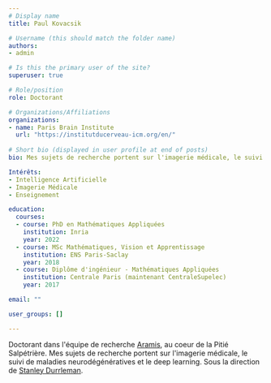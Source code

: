```yaml
---
# Display name
title: Paul Kovacsik

# Username (this should match the folder name)
authors:
- admin

# Is this the primary user of the site?
superuser: true

# Role/position
role: Doctorant 

# Organizations/Affiliations
organizations:
- name: Paris Brain Institute
  url: "https://institutducerveau-icm.org/en/"
  
# Short bio (displayed in user profile at end of posts)
bio: Mes sujets de recherche portent sur l'imagerie médicale, le suivi de maladies neurodégénératives et les techniques de deep learning. 

Intérêts:
- Intelligence Artificielle
- Imagerie Médicale
- Enseignement

education:
  courses:
  - course: PhD en Mathématiques Appliquées
    institution: Inria
    year: 2022
  - course: MSc Mathématiques, Vision et Apprentissage
    institution: ENS Paris-Saclay
    year: 2018
  - course: Diplôme d'ingénieur - Mathématiques Appliquées
    institution: Centrale Paris (maintenant CentraleSupelec)
    year: 2017

email: ""

user_groups: []

---
```


Doctorant dans l'équipe de recherche [Aramis](http://www.aramislab.fr/), au coeur de la Pitié Salpétrière. Mes sujets de recherche portent sur l'imagerie médicale, le suivi de maladies neurodégénératives et le deep learning. 
Sous la direction de [Stanley Durrleman](https://who.rocq.inria.fr/Stanley.Durrleman/).
